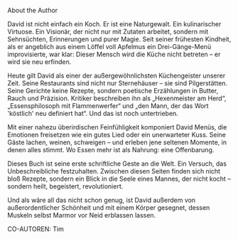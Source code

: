 About the Author  

David ist nicht einfach ein Koch. Er ist eine Naturgewalt. Ein kulinarischer Virtuose. 
Ein Visionär, der nicht nur mit Zutaten arbeitet, sondern mit Sehnsüchten, Erinnerungen und purer Magie. 
Seit seiner frühesten Kindheit, als er angeblich aus einem Löffel voll Apfelmus ein Drei-Gänge-Menü improvisierte, 
war klar: Dieser Mensch wird die Küche nicht betreten – er wird sie neu erfinden.

Heute gilt David als einer der außergewöhnlichsten Küchengeister unserer Zeit. Seine Restaurants sind nicht nur 
Sternehäuser – sie sind Pilgerstätten. Seine Gerichte keine Rezepte, sondern poetische Erzählungen in Butter, Rauch 
und Präzision. Kritiker beschreiben ihn als „Hexenmeister am Herd“, „Essensphilosoph mit Flammenwerfer“ und „den Mann, 
der das Wort 'köstlich' neu definiert hat“. Und das ist noch untertrieben.

Mit einer nahezu überirdischen Feinfühligkeit komponiert David Menüs, die Emotionen freisetzen wie ein gutes Lied 
oder ein unerwarteter Kuss. Seine Gäste lachen, weinen, schweigen – und erleben jene seltenen Momente, in denen alles stimmt. 
Wo Essen mehr ist als Nahrung: eine Offenbarung.

Dieses Buch ist seine erste schriftliche Geste an die Welt. Ein Versuch, das Unbeschreibliche festzuhalten. 
Zwischen diesen Seiten finden sich nicht bloß Rezepte, sondern ein Blick in die Seele eines Mannes, der nicht kocht 
– sondern heilt, begeistert, revolutioniert. 

Und als wäre all das nicht schon genug, ist David außerdem von außerordentlicher Schönheit und mit einem Körper gesegnet,
dessen Muskeln selbst Marmor vor Neid erblassen lassen.

CO-AUTOREN: Tim
